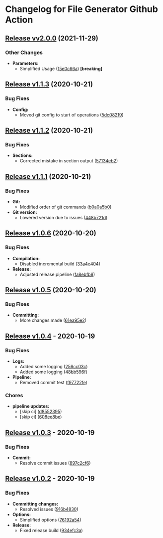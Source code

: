 # Changelog for File Generator Github Action

## [Release vv2.0.0](https://github.com/danpetitt/changelog-file-generator/releases/tag/vv2.0.0) (2021-11-29)

### Other Changes

* **Parameters:**
  * Simplified Usage ([15e0c66a](https://github.com/danpetitt/changelog-file-generator/commit/15e0c66a2bc0ed6eebd4c56def0323f8757e3e97)) **[breaking]**


## [Release v1.1.3](https://github.com/danpetitt/changelog-file-generator/releases/tag/v1.1.3) (2020-10-21)

### Bug Fixes

* **Config:**
  * Moved git config to start of operations ([5dc08219](https://github.com/danpetitt/changelog-file-generator/commit/5dc082194d0d51780c129ae035be495a7115dc8a))


## [Release v1.1.2](https://github.com/danpetitt/changelog-file-generator/releases/tag/v1.1.2) (2020-10-21)

### Bug Fixes

* **Sections:**
  * Corrected mistake in section output ([57134eb2](https://github.com/danpetitt/changelog-file-generator/commit/57134eb2cd18bedf65cb9012aff7d6169b018e3e))


## [Release v1.1.1](https://github.com/danpetitt/changelog-file-generator/releases/tag/v1.1.1) (2020-10-21)

### Bug Fixes

* **Git:**
  * Modified order of git commands ([b0a0a5b0](https://github.com/danpetitt/changelog-file-generator/commit/b0a0a5b009f167519bc6110a9c59425b64865dff))
* **Git version:**
  * Lowered version due to issues ([448b721d](https://github.com/danpetitt/changelog-file-generator/commit/448b721d3cfff9acc8e6d9faa257cf8df803d1aa))


## [Release v1.0.6](https://github.com/danpetitt/changelog-file-generator/releases/tag/v1.0.6) (2020-10-20)

### Bug Fixes

* **Compilation:**
  * Disabled incremental build ([33a4e404](https://github.com/danpetitt/changelog-file-generator/commit/33a4e40495facc402cbd715c2d6c1da9a7a12392))
* **Release:**
  * Adjusted release pipeline ([fa8ebfb8](https://github.com/danpetitt/changelog-file-generator/commit/fa8ebfb8cef066ca9d47f159fec12d42ba995ae9))


## [Release v1.0.5](https://github.com/danpetitt/changelog-file-generator/releases/tag/v1.0.5) (2020-10-20)

### Bug Fixes

* **Committing:**
  * More changes made ([61ea95e2](https://github.com/danpetitt/changelog-file-generator/commit/61ea95e29693a568790da081170b000b4a11a431))


## [Release v1.0.4](https://github.com/danpetitt/changelog-file-generator/releases/tag/v1.0.4) - 2020-10-19

### Bug Fixes

* **Logs:**
  * Added some logging ([256cc03c](https://github.com/danpetitt/changelog-file-generator/commit/256cc03c92400e2ea5749679d235ea5c5806d1e9))
  * Added some logging ([48bb596f](https://github.com/danpetitt/changelog-file-generator/commit/48bb596fe3d71754b42e761c4ec60aa930cbc297))
* **Pipeline:**
  * Removed commit test ([f97722fe](https://github.com/danpetitt/changelog-file-generator/commit/f97722fe1c26eb09ff6b6bd5ab7385c6572ac56b))

### Chores

* **pipeline updates:**
  * [skip ci] ([d8552395](https://github.com/danpetitt/changelog-file-generator/commit/d855239548a52517e4489efee6dfeef7624d0f5c))
  * [skip ci] ([608ee8be](https://github.com/danpetitt/changelog-file-generator/commit/608ee8beea0f80e0cc49361b62a55f1168c2a9e2))


## [Release v1.0.3](https://github.com/danpetitt/changelog-file-generator/releases/tag/v1.0.3) - 2020-10-19

### Bug Fixes

* **Commit:**
  * Resolve commit issues ([897c2cf6](https://github.com/danpetitt/changelog-file-generator/commit/897c2cf69a564d3a5f01e805690587a0253d98c1))


## [Release v1.0.2](https://github.com/danpetitt/changelog-file-generator/releases/tag/v1.0.2) - 2020-10-19

### Bug Fixes

* **Committing changes:**
  * Resolved issues ([916b4830](https://github.com/danpetitt/changelog-file-generator/commit/916b4830fbdbce4ceaf3c889e178a981246bda0a))
* **Options:**
  * Simplified options ([76192a54](https://github.com/danpetitt/changelog-file-generator/commit/76192a54d04685ab9206d68ecc7a145e860068a8))
* **Release:**
  * Fixed release build ([934efc3a](https://github.com/danpetitt/changelog-file-generator/commit/934efc3aa80615161da2f1d296b6bc9627177d96))